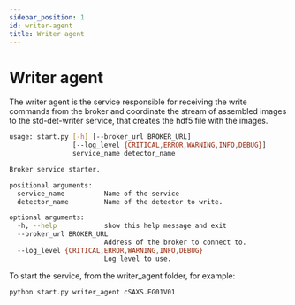 ```yaml
---
sidebar_position: 1
id: writer-agent
title: Writer agent
---
```



# Writer agent

The writer agent is the service responsible for receiving the write commands from the broker and coordinate the stream of assembled images to the std-det-writer service, that creates the hdf5 file with the images.

```bash
usage: start.py [-h] [--broker_url BROKER_URL]
                [--log_level {CRITICAL,ERROR,WARNING,INFO,DEBUG}]
                service_name detector_name

Broker service starter.

positional arguments:
  service_name          Name of the service
  detector_name         Name of the detector to write.

optional arguments:
  -h, --help            show this help message and exit
  --broker_url BROKER_URL
                        Address of the broker to connect to.
  --log_level {CRITICAL,ERROR,WARNING,INFO,DEBUG}
                        Log level to use.
```

To start the service, from the writer_agent folder, for example:

```bash
python start.py writer_agent cSAXS.EG01V01
```
